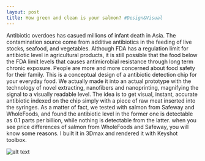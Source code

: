 ```yaml
---
layout: post
title: How green and clean is your salmon? #Design&Visual
---
```


Antibiotic overdoes has casued millions of infant death in Asia. The contamination source come from additive antibiotics in the feeding of live stocks, seafood, and vegetables. Although FDA has a regulation limit for antibiotic level in agricultural products, it is still possible that the food below the FDA limit levels that causes antimicrobial resistance through long term chronic exposure. People are more and more concerned about food safety for their family. This is a conceptual design of a antibiotic detection chip for your everyday food. We actually made it into an actual prototype with the technology of novel extracting, nanofibers and nanoprinting, magnifying the signal to a visually readable level. The idea is to get visual, instant, accurate antibiotic indexed on the chip simply with a piece of raw meat inserted into the syringes. As a matter of fact, we tested with salmon from Safeway and WholeFoods, and found the antibiotic level in the former one is detectable as 0.1 parts per billion, while nothing is detectable from the latter. when you see price differences of salmon from WholeFoods and Safeway, you will know some reasons. I built it in 3Dmax and rendered it with Keyshot toolbox. 

![alt text](https://rawgit.com/jinzhenfan/jinzhenfan.github.io/master/images/antibiotics/antibiotics.jpg "How much antibiotics is in your salmon?")


